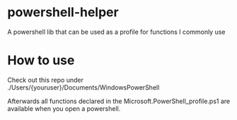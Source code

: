 # powershell-helper
A powershell lib that can be used as a profile for functions I commonly use

# How to use
Check out this repo under ./Users/{youruser}/Documents/WindowsPowerShell

Afterwards all functions declared in the Microsoft.PowerShell_profile.ps1 are available when you open a powershell.
